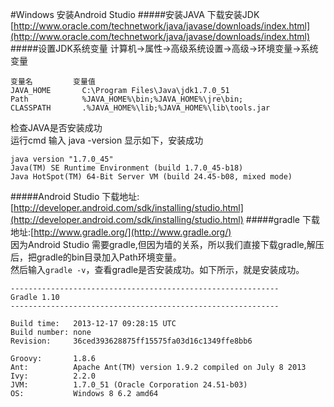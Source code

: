 #Windows 安装Android Studio
#####安装JAVA
下载安装JDK			
[http://www.oracle.com/technetwork/java/javase/downloads/index.html](http://www.oracle.com/technetwork/java/javase/downloads/index.html)			
#####设置JDK系统变量
计算机→属性→高级系统设置→高级→环境变量->系统变量
```text
变量名			变量值
JAVA_HOME		C:\Program Files\Java\jdk1.7.0_51
Path 			%JAVA_HOME%\bin;%JAVA_HOME%\jre\bin;
CLASSPATH 		.%JAVA_HOME%\lib;%JAVA_HOME%\lib\tools.jar
```
检查JAVA是否安装成功 		
运行cmd 输入 java -version
显示如下，安装成功
```text
java version "1.7.0_45"
Java(TM) SE Runtime Environment (build 1.7.0_45-b18)
Java HotSpot(TM) 64-Bit Server VM (build 24.45-b08, mixed mode)
```
#####Android Studio
下载地址:[http://developer.android.com/sdk/installing/studio.html](http://developer.android.com/sdk/installing/studio.html)
#####gradle
下载地址:[http://www.gradle.org/](http://www.gradle.org/)     
因为Android Studio 需要gradle,但因为墙的关系，所以我们直接下载gradle,解压后，把gradle的bin目录加入Path环境变量。         
然后输入`gradle -v`，查看gradle是否安装成功。如下所示，就是安装成功。       
```text
------------------------------------------------------------
Gradle 1.10
------------------------------------------------------------

Build time:   2013-12-17 09:28:15 UTC
Build number: none
Revision:     36ced393628875ff15575fa03d16c1349ffe8bb6

Groovy:       1.8.6
Ant:          Apache Ant(TM) version 1.9.2 compiled on July 8 2013
Ivy:          2.2.0
JVM:          1.7.0_51 (Oracle Corporation 24.51-b03)
OS:           Windows 8 6.2 amd64
```




